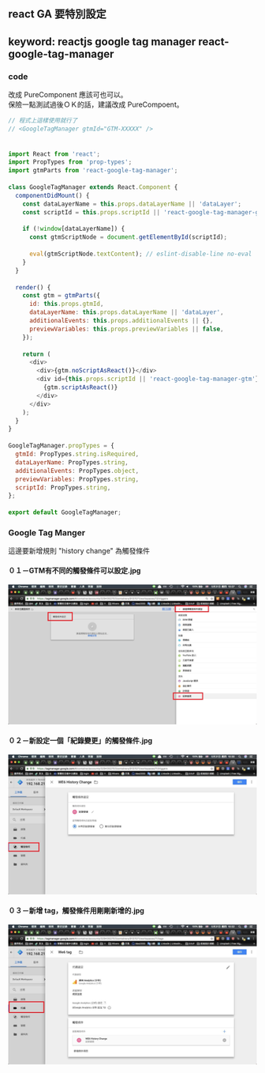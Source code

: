 ## react GA 要特別設定
## keyword: reactjs google tag manager react-google-tag-manager

### code
改成 PureComponent 應該可也可以。  
保險一點測試過後ＯＫ的話，建議改成 PureCompoent。
```js
// 程式上這樣使用就行了
// <GoogleTagManager gtmId="GTM-XXXXX" />


import React from 'react';
import PropTypes from 'prop-types';
import gtmParts from 'react-google-tag-manager';

class GoogleTagManager extends React.Component {
  componentDidMount() {
    const dataLayerName = this.props.dataLayerName || 'dataLayer';
    const scriptId = this.props.scriptId || 'react-google-tag-manager-gtm';

    if (!window[dataLayerName]) {
      const gtmScriptNode = document.getElementById(scriptId);

      eval(gtmScriptNode.textContent); // eslint-disable-line no-eval
    }
  }

  render() {
    const gtm = gtmParts({
      id: this.props.gtmId,
      dataLayerName: this.props.dataLayerName || 'dataLayer',
      additionalEvents: this.props.additionalEvents || {},
      previewVariables: this.props.previewVariables || false,
    });

    return (
      <div>
        <div>{gtm.noScriptAsReact()}</div>
        <div id={this.props.scriptId || 'react-google-tag-manager-gtm'}>
          {gtm.scriptAsReact()}
        </div>
      </div>
    );
  }
}

GoogleTagManager.propTypes = {
  gtmId: PropTypes.string.isRequired,
  dataLayerName: PropTypes.string,
  additionalEvents: PropTypes.object,
  previewVariables: PropTypes.string,
  scriptId: PropTypes.string,
};

export default GoogleTagManager;

```

### Google Tag Manger 
這邊要新增規則 "history change" 為觸發條件
#### ０１－GTM有不同的觸發條件可以設定.jpg
![image info](./assets/img/react-google-tag-manager_01.jpg)
#### ０２－新設定一個「紀錄變更」的觸發條件.jpg
![image info](./assets/img/react-google-tag-manager_02.jpg)
#### ０３－新增 tag，觸發條件用剛剛新增的.jpg
![image info](./assets/img/react-google-tag-manager_03.jpg)